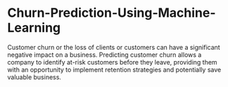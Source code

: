 # Churn-Prediction-Using-Machine-Learning
Customer churn or the loss of clients or customers can have a significant negative impact on a business. Predicting customer churn allows a company to identify at-risk customers before they leave, providing them with an opportunity to implement retention strategies and potentially save valuable business.  
